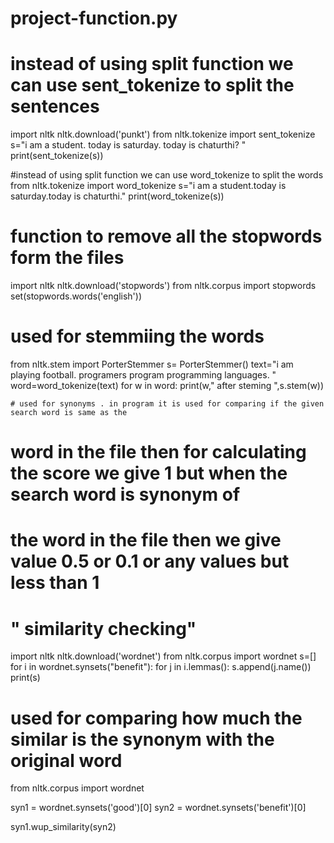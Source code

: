# project-function.py
# instead of using split function we can use sent_tokenize to split the sentences 
import nltk
nltk.download('punkt') 
from nltk.tokenize import sent_tokenize
s="i am a student. today is saturday. today is chaturthi? "
print(sent_tokenize(s))


#instead of using split function we can use word_tokenize to split the words
from nltk.tokenize import word_tokenize
s="i am a student.today is saturday.today is chaturthi."
print(word_tokenize(s))


# function to remove all the stopwords form the files
import nltk
nltk.download('stopwords')
from nltk.corpus import stopwords
set(stopwords.words('english'))


# used for stemmiing the words 
from nltk.stem import PorterStemmer
s= PorterStemmer() 
text="i am playing football. programers program programming languages. "
word=word_tokenize(text)
for w in word:
    print(w," after steming ",s.stem(w))
    
    
    
    # used for synonyms . in program it is used for comparing if the given search word is same as the 
# word in the file then for calculating the score we give 1 but when the search word is synonym of 
# the word in the file then we give value 0.5 or 0.1 or any values but less than 1 
# " similarity checking"
import nltk
nltk.download('wordnet')
from nltk.corpus import wordnet 
s=[]
for i in wordnet.synsets("benefit"):
    for  j in i.lemmas():
        s.append(j.name())
print(s)


# used for comparing how much the similar is the synonym with the original word 
from nltk.corpus import wordnet

syn1 = wordnet.synsets('good')[0]
syn2 = wordnet.synsets('benefit')[0]

syn1.wup_similarity(syn2)
